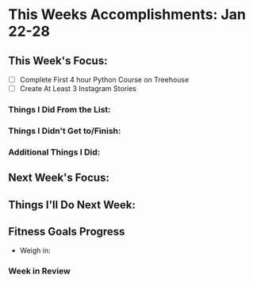 # This Weeks Accomplishments: Jan 22-28

## This Week's Focus:
- [ ] Complete First 4 hour Python Course on Treehouse
- [ ] Create At Least 3 Instagram Stories

### Things I Did From the List:

### Things I Didn't Get to/Finish:

### Additional Things I Did:

## Next Week's Focus:

## Things I'll Do Next Week:



## Fitness Goals Progress

- Weigh in:


### Week in Review
